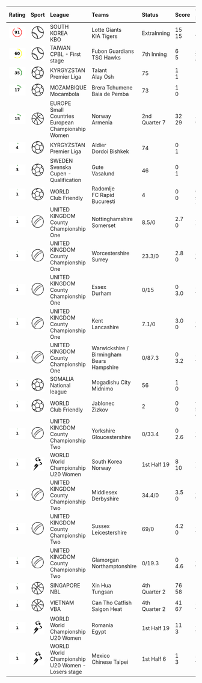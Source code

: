 | Rating                                                                                                                                 | Sport                                                                                                                | League                                                | Teams                                        | Status        | Score    | TV Listing                                                                                                         |
|:---------------------------------------------------------------------------------------------------------------------------------------|:---------------------------------------------------------------------------------------------------------------------|:------------------------------------------------------|:---------------------------------------------|:--------------|:---------|:-------------------------------------------------------------------------------------------------------------------|
| <img src="https://raw.githubusercontent.com/BlakeDuncan25/Donut-SVG-Ratings/bac4e4a278175106499642192132b1786a9aec38/91.svg" alt="91"> | <img src="https://raw.githubusercontent.com/BlakeDuncan25/Donut-SVG-Ratings/master/baseball.png" alt="Baseball">     | SOUTH KOREA<br>KBO                                    | Lotte Giants<br>KIA Tigers                   | ExtraInning   | 15<br>15 | <a href="https://www.sooplive.com/category/kbo-league">SOOP</a>                                                    |
| <img src="https://raw.githubusercontent.com/BlakeDuncan25/Donut-SVG-Ratings/bac4e4a278175106499642192132b1786a9aec38/60.svg" alt="60"> | <img src="https://raw.githubusercontent.com/BlakeDuncan25/Donut-SVG-Ratings/master/baseball.png" alt="Baseball">     | TAIWAN<br>CPBL - First stage                          | Fubon Guardians<br>TSG Hawks                 | 7th Inning    | 6<br>5   | <a href="https://hamivideo.hinet.net/main/606.do">CPBL TV</a>                                                      |
| <img src="https://raw.githubusercontent.com/BlakeDuncan25/Donut-SVG-Ratings/bac4e4a278175106499642192132b1786a9aec38/35.svg" alt="35"> | <img src="https://raw.githubusercontent.com/BlakeDuncan25/Donut-SVG-Ratings/master/soccer.png" alt="Soccer">         | KYRGYZSTAN<br>Premier Liga                            | Talant<br>Alay Osh                           | 75            | 1<br>1   | -                                                                                                                  |
| <img src="https://raw.githubusercontent.com/BlakeDuncan25/Donut-SVG-Ratings/bac4e4a278175106499642192132b1786a9aec38/17.svg" alt="17"> | <img src="https://raw.githubusercontent.com/BlakeDuncan25/Donut-SVG-Ratings/master/soccer.png" alt="Soccer">         | MOZAMBIQUE<br>Mocambola                               | Brera Tchumene<br>Baia de Pemba              | 73            | 1<br>0   | -                                                                                                                  |
| <img src="https://raw.githubusercontent.com/BlakeDuncan25/Donut-SVG-Ratings/bac4e4a278175106499642192132b1786a9aec38/15.svg" alt="15"> | <img src="https://raw.githubusercontent.com/BlakeDuncan25/Donut-SVG-Ratings/master/basketball.png" alt="Basketball"> | EUROPE<br>Small Countries European Championship Women | Norway<br>Armenia                            | 2nd Quarter 7 | 32<br>29 | <a href="https://www.youtube.com/@FIBA/streams">YouTube</a>                                                        |
| <img src="https://raw.githubusercontent.com/BlakeDuncan25/Donut-SVG-Ratings/bac4e4a278175106499642192132b1786a9aec38/4.svg" alt="4">   | <img src="https://raw.githubusercontent.com/BlakeDuncan25/Donut-SVG-Ratings/master/soccer.png" alt="Soccer">         | KYRGYZSTAN<br>Premier Liga                            | Aldier<br>Dordoi Bishkek                     | 74            | 0<br>1   | -                                                                                                                  |
| <img src="https://raw.githubusercontent.com/BlakeDuncan25/Donut-SVG-Ratings/bac4e4a278175106499642192132b1786a9aec38/3.svg" alt="3">   | <img src="https://raw.githubusercontent.com/BlakeDuncan25/Donut-SVG-Ratings/master/soccer.png" alt="Soccer">         | SWEDEN<br>Svenska Cupen - Qualification               | Gute<br>Vasalund                             | 46            | 0<br>1   | -                                                                                                                  |
| <img src="https://raw.githubusercontent.com/BlakeDuncan25/Donut-SVG-Ratings/bac4e4a278175106499642192132b1786a9aec38/1.svg" alt="1">   | <img src="https://raw.githubusercontent.com/BlakeDuncan25/Donut-SVG-Ratings/master/soccer.png" alt="Soccer">         | WORLD<br>Club Friendly                                | Radomlje<br>FC Rapid Bucuresti               | 4             | 0<br>0   | <a href="https://www.livesoccertv.com/competitions/international/club-friendly/">Live Soccer TV</a>                |
| <img src="https://raw.githubusercontent.com/BlakeDuncan25/Donut-SVG-Ratings/bac4e4a278175106499642192132b1786a9aec38/1.svg" alt="1">   | <img src="https://raw.githubusercontent.com/BlakeDuncan25/Donut-SVG-Ratings/master/cricket.png" alt="Cricket">       | UNITED KINGDOM<br>County Championship One             | Nottinghamshire<br>Somerset                  | 8.5/0         | 2.7<br>0 | <a href="https://www.youtube.com/results?search_query=County+Championship+Cricket&sp=EgJAAQ%253D%253D">YouTube</a> |
| <img src="https://raw.githubusercontent.com/BlakeDuncan25/Donut-SVG-Ratings/bac4e4a278175106499642192132b1786a9aec38/1.svg" alt="1">   | <img src="https://raw.githubusercontent.com/BlakeDuncan25/Donut-SVG-Ratings/master/cricket.png" alt="Cricket">       | UNITED KINGDOM<br>County Championship One             | Worcestershire<br>Surrey                     | 23.3/0        | 2.8<br>0 | <a href="https://www.youtube.com/results?search_query=County+Championship+Cricket&sp=EgJAAQ%253D%253D">YouTube</a> |
| <img src="https://raw.githubusercontent.com/BlakeDuncan25/Donut-SVG-Ratings/bac4e4a278175106499642192132b1786a9aec38/1.svg" alt="1">   | <img src="https://raw.githubusercontent.com/BlakeDuncan25/Donut-SVG-Ratings/master/cricket.png" alt="Cricket">       | UNITED KINGDOM<br>County Championship One             | Essex<br>Durham                              | 0/15          | 0<br>3.0 | <a href="https://www.youtube.com/results?search_query=County+Championship+Cricket&sp=EgJAAQ%253D%253D">YouTube</a> |
| <img src="https://raw.githubusercontent.com/BlakeDuncan25/Donut-SVG-Ratings/bac4e4a278175106499642192132b1786a9aec38/1.svg" alt="1">   | <img src="https://raw.githubusercontent.com/BlakeDuncan25/Donut-SVG-Ratings/master/cricket.png" alt="Cricket">       | UNITED KINGDOM<br>County Championship One             | Kent<br>Lancashire                           | 7.1/0         | 3.0<br>0 | <a href="https://www.youtube.com/results?search_query=County+Championship+Cricket&sp=EgJAAQ%253D%253D">YouTube</a> |
| <img src="https://raw.githubusercontent.com/BlakeDuncan25/Donut-SVG-Ratings/bac4e4a278175106499642192132b1786a9aec38/1.svg" alt="1">   | <img src="https://raw.githubusercontent.com/BlakeDuncan25/Donut-SVG-Ratings/master/cricket.png" alt="Cricket">       | UNITED KINGDOM<br>County Championship One             | Warwickshire / Birmingham Bears<br>Hampshire | 0/87.3        | 0<br>3.2 | <a href="https://www.youtube.com/results?search_query=County+Championship+Cricket&sp=EgJAAQ%253D%253D">YouTube</a> |
| <img src="https://raw.githubusercontent.com/BlakeDuncan25/Donut-SVG-Ratings/bac4e4a278175106499642192132b1786a9aec38/1.svg" alt="1">   | <img src="https://raw.githubusercontent.com/BlakeDuncan25/Donut-SVG-Ratings/master/soccer.png" alt="Soccer">         | SOMALIA<br>National league                            | Mogadishu City<br>Midnimo                    | 56            | 1<br>0   | -                                                                                                                  |
| <img src="https://raw.githubusercontent.com/BlakeDuncan25/Donut-SVG-Ratings/bac4e4a278175106499642192132b1786a9aec38/1.svg" alt="1">   | <img src="https://raw.githubusercontent.com/BlakeDuncan25/Donut-SVG-Ratings/master/soccer.png" alt="Soccer">         | WORLD<br>Club Friendly                                | Jablonec<br>Zizkov                           | 2             | 0<br>0   | <a href="https://www.livesoccertv.com/competitions/international/club-friendly/">Live Soccer TV</a>                |
| <img src="https://raw.githubusercontent.com/BlakeDuncan25/Donut-SVG-Ratings/bac4e4a278175106499642192132b1786a9aec38/1.svg" alt="1">   | <img src="https://raw.githubusercontent.com/BlakeDuncan25/Donut-SVG-Ratings/master/cricket.png" alt="Cricket">       | UNITED KINGDOM<br>County Championship Two             | Yorkshire<br>Gloucestershire                 | 0/33.4        | 0<br>2.6 | <a href="https://www.youtube.com/results?search_query=County+Championship+Cricket&sp=EgJAAQ%253D%253D">YouTube</a> |
| <img src="https://raw.githubusercontent.com/BlakeDuncan25/Donut-SVG-Ratings/bac4e4a278175106499642192132b1786a9aec38/1.svg" alt="1">   | <img src="https://raw.githubusercontent.com/BlakeDuncan25/Donut-SVG-Ratings/master/handball.png" alt="Handball">     | WORLD<br>World Championship U20 Women                 | South Korea<br>Norway                        | 1st Half 19   | 8<br>10  | <a href="https://www.youtube.com/@IHFcompetitions/streams">YouTube</a>                                             |
| <img src="https://raw.githubusercontent.com/BlakeDuncan25/Donut-SVG-Ratings/bac4e4a278175106499642192132b1786a9aec38/1.svg" alt="1">   | <img src="https://raw.githubusercontent.com/BlakeDuncan25/Donut-SVG-Ratings/master/cricket.png" alt="Cricket">       | UNITED KINGDOM<br>County Championship Two             | Middlesex<br>Derbyshire                      | 34.4/0        | 3.5<br>0 | <a href="https://www.youtube.com/results?search_query=County+Championship+Cricket&sp=EgJAAQ%253D%253D">YouTube</a> |
| <img src="https://raw.githubusercontent.com/BlakeDuncan25/Donut-SVG-Ratings/bac4e4a278175106499642192132b1786a9aec38/1.svg" alt="1">   | <img src="https://raw.githubusercontent.com/BlakeDuncan25/Donut-SVG-Ratings/master/cricket.png" alt="Cricket">       | UNITED KINGDOM<br>County Championship Two             | Sussex<br>Leicestershire                     | 69/0          | 4.2<br>0 | <a href="https://www.youtube.com/results?search_query=County+Championship+Cricket&sp=EgJAAQ%253D%253D">YouTube</a> |
| <img src="https://raw.githubusercontent.com/BlakeDuncan25/Donut-SVG-Ratings/bac4e4a278175106499642192132b1786a9aec38/1.svg" alt="1">   | <img src="https://raw.githubusercontent.com/BlakeDuncan25/Donut-SVG-Ratings/master/cricket.png" alt="Cricket">       | UNITED KINGDOM<br>County Championship Two             | Glamorgan<br>Northamptonshire                | 0/19.3        | 0<br>4.6 | <a href="https://www.youtube.com/results?search_query=County+Championship+Cricket&sp=EgJAAQ%253D%253D">YouTube</a> |
| <img src="https://raw.githubusercontent.com/BlakeDuncan25/Donut-SVG-Ratings/bac4e4a278175106499642192132b1786a9aec38/1.svg" alt="1">   | <img src="https://raw.githubusercontent.com/BlakeDuncan25/Donut-SVG-Ratings/master/basketball.png" alt="Basketball"> | SINGAPORE<br>NBL                                      | Xin Hua<br>Tungsan                           | 4th Quarter 2 | 76<br>58 | -                                                                                                                  |
| <img src="https://raw.githubusercontent.com/BlakeDuncan25/Donut-SVG-Ratings/bac4e4a278175106499642192132b1786a9aec38/1.svg" alt="1">   | <img src="https://raw.githubusercontent.com/BlakeDuncan25/Donut-SVG-Ratings/master/basketball.png" alt="Basketball"> | VIETNAM<br>VBA                                        | Can Tho Catfish<br>Saigon Heat               | 4th Quarter 2 | 41<br>67 | <a href="https://www.youtube.com/@onbongro/streams">YouTube</a>                                                    |
| <img src="https://raw.githubusercontent.com/BlakeDuncan25/Donut-SVG-Ratings/bac4e4a278175106499642192132b1786a9aec38/1.svg" alt="1">   | <img src="https://raw.githubusercontent.com/BlakeDuncan25/Donut-SVG-Ratings/master/handball.png" alt="Handball">     | WORLD<br>World Championship U20 Women                 | Romania<br>Egypt                             | 1st Half 19   | 11<br>3  | <a href="https://www.youtube.com/@IHFcompetitions/streams">YouTube</a>                                             |
| <img src="https://raw.githubusercontent.com/BlakeDuncan25/Donut-SVG-Ratings/bac4e4a278175106499642192132b1786a9aec38/1.svg" alt="1">   | <img src="https://raw.githubusercontent.com/BlakeDuncan25/Donut-SVG-Ratings/master/handball.png" alt="Handball">     | WORLD<br>World Championship U20 Women - Losers stage  | Mexico<br>Chinese Taipei                     | 1st Half 6    | 1<br>3   | <a href="https://www.youtube.com/@IHFcompetitions/streams">YouTube</a>                                             |